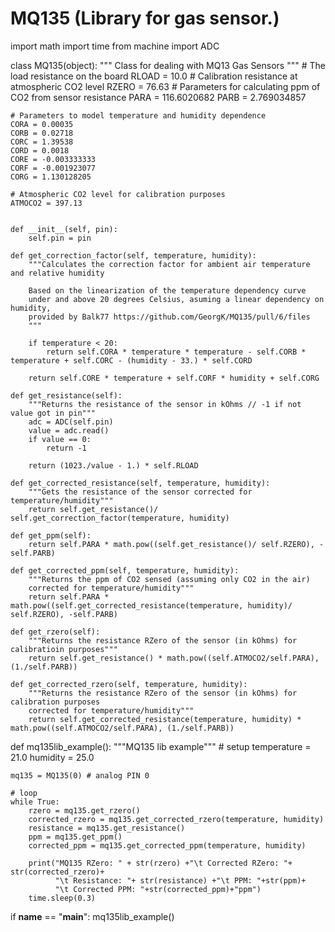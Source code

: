 # MQ135 (Library for gas sensor.)

import math
import time
from machine import ADC

class MQ135(object):
    """ Class for dealing with MQ13 Gas Sensors """
    # The load resistance on the board
    RLOAD = 10.0
    # Calibration resistance at atmospheric CO2 level
    RZERO = 76.63
    # Parameters for calculating ppm of CO2 from sensor resistance
    PARA = 116.6020682
    PARB = 2.769034857

    # Parameters to model temperature and humidity dependence
    CORA = 0.00035
    CORB = 0.02718
    CORC = 1.39538
    CORD = 0.0018
    CORE = -0.003333333
    CORF = -0.001923077
    CORG = 1.130128205

    # Atmospheric CO2 level for calibration purposes
    ATMOCO2 = 397.13


    def __init__(self, pin):
        self.pin = pin

    def get_correction_factor(self, temperature, humidity):
        """Calculates the correction factor for ambient air temperature and relative humidity

        Based on the linearization of the temperature dependency curve
        under and above 20 degrees Celsius, asuming a linear dependency on humidity,
        provided by Balk77 https://github.com/GeorgK/MQ135/pull/6/files
        """

        if temperature < 20:
            return self.CORA * temperature * temperature - self.CORB * temperature + self.CORC - (humidity - 33.) * self.CORD

        return self.CORE * temperature + self.CORF * humidity + self.CORG

    def get_resistance(self):
        """Returns the resistance of the sensor in kOhms // -1 if not value got in pin"""
        adc = ADC(self.pin)
        value = adc.read()
        if value == 0:
            return -1

        return (1023./value - 1.) * self.RLOAD

    def get_corrected_resistance(self, temperature, humidity):
        """Gets the resistance of the sensor corrected for temperature/humidity"""
        return self.get_resistance()/ self.get_correction_factor(temperature, humidity)

    def get_ppm(self):
        return self.PARA * math.pow((self.get_resistance()/ self.RZERO), -self.PARB)

    def get_corrected_ppm(self, temperature, humidity):
        """Returns the ppm of CO2 sensed (assuming only CO2 in the air)
        corrected for temperature/humidity"""
        return self.PARA * math.pow((self.get_corrected_resistance(temperature, humidity)/ self.RZERO), -self.PARB)

    def get_rzero(self):
        """Returns the resistance RZero of the sensor (in kOhms) for calibratioin purposes"""
        return self.get_resistance() * math.pow((self.ATMOCO2/self.PARA), (1./self.PARB))

    def get_corrected_rzero(self, temperature, humidity):
        """Returns the resistance RZero of the sensor (in kOhms) for calibration purposes
        corrected for temperature/humidity"""
        return self.get_corrected_resistance(temperature, humidity) * math.pow((self.ATMOCO2/self.PARA), (1./self.PARB))


def mq135lib_example():
    """MQ135 lib example"""
    # setup
    temperature = 21.0
    humidity = 25.0

    mq135 = MQ135(0) # analog PIN 0

    # loop
    while True:
        rzero = mq135.get_rzero()
        corrected_rzero = mq135.get_corrected_rzero(temperature, humidity)
        resistance = mq135.get_resistance()
        ppm = mq135.get_ppm()
        corrected_ppm = mq135.get_corrected_ppm(temperature, humidity)

        print("MQ135 RZero: " + str(rzero) +"\t Corrected RZero: "+ str(corrected_rzero)+
              "\t Resistance: "+ str(resistance) +"\t PPM: "+str(ppm)+
              "\t Corrected PPM: "+str(corrected_ppm)+"ppm")
        time.sleep(0.3)

if __name__ == "__main__":
    mq135lib_example()

